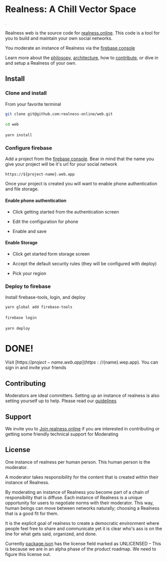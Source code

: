 # Realness: A Chill Vector Space

![Realness](src/style/icons.svg)

Realness web is the source code for [realness.online](https://realness.online). This code is a tool for you to build and maintain your own social networks.

You moderate an instance of Realness via the [firebase console](https://firebase.google.com)

Learn more about the [philosopy](docs/philosophy.md), [architecture](docs/architecture.md), how to [contribute](docs/contributing.md), or dive in and setup a Realness of your own.

## Install

### Clone and install

From your favorite terminal

``` bash
git clone git@github.com:realness-online/web.git

cd web

yarn install
```

### Configure firebase

Add a project from the [firebase console](https://console.firebase.google.com). Bear in mind that the name you give your project will be it's url for your social network

`https://${project-name}.web.app`

Once your project is created you will want to enable phone authentication and file storage.

#### Enable phone authentication

- Click getting started from the authentication screen

- Edit the configuration for phone

- Enable and save

#### Enable Storage

- Click get started form storage screen

- Accept the default security rules (they will be configured with deploy)

- Pick your region

### Deploy to firebase

Install firebase-tools, login, and deploy

``` bash
yarn global add firebase-tools

firebase login

yarn deploy
```

# DONE!

Visit [https://${project-name}.web.app](https://${name}.wep.app). You can sign in and invite your friends

## Contributing

Moderators are ideal committers. Setting up an instance of realness is also setting yourself up to help. Please read our [guidelines](docs/contributing.md)

## Support

We invite you to [Join realness online](https://realness.online) if you are interested in contributing or getting some friendly technical support for Moderating

## License

One instance of realness per human person. This human person is the moderator.

A moderator takes responsibility for the content that is created within their instance of Realness.

By moderating an instance of Realness you become part of a chain of responsibility that is diffuse. Each instance of Realness is a unique opportunity for users to negotiate norms with their moderator. This way, human beings can move between networks naturally; choosing a Realness that is a good fit for them.

It is the explicit goal of realness to create a democratic environment where people feel free to share and communicate yet it is clear who's ass is on the line for what gets said, organized, and done.

Currently [package.json](package.json) has the license field marked as UNLICENSED – This is because we are in an alpha phase of the product roadmap. We need to figure this license out.
